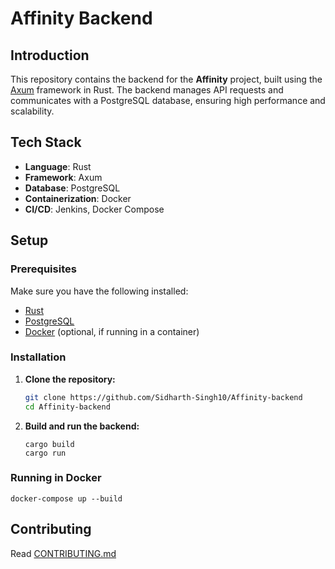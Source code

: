 # Affinity Backend

## Introduction
This repository contains the backend for the **Affinity** project, built using the [Axum](https://github.com/tokio-rs/axum) framework in Rust. The backend manages API requests and communicates with a PostgreSQL database, ensuring high performance and scalability.

## Tech Stack
- **Language**: Rust
- **Framework**: Axum
- **Database**: PostgreSQL
- **Containerization**: Docker
- **CI/CD**: Jenkins, Docker Compose

## Setup

### Prerequisites
Make sure you have the following installed:
- [Rust](https://www.rust-lang.org/tools/install)
- [PostgreSQL](https://www.postgresql.org/)
- [Docker](https://www.docker.com/) (optional, if running in a container)

### Installation

1. **Clone the repository:**
   ```bash
   git clone https://github.com/Sidharth-Singh10/Affinity-backend
   cd Affinity-backend
2. **Build and run the backend:**
   ```
   cargo build
   cargo run
   ```
### Running in Docker
   ```
   docker-compose up --build
   ```
## Contributing
   Read [CONTRIBUTING.md](https://github.com/Sidharth-Singh10/Affinity-backend/blob/main/CONTRIBUTING.md)
